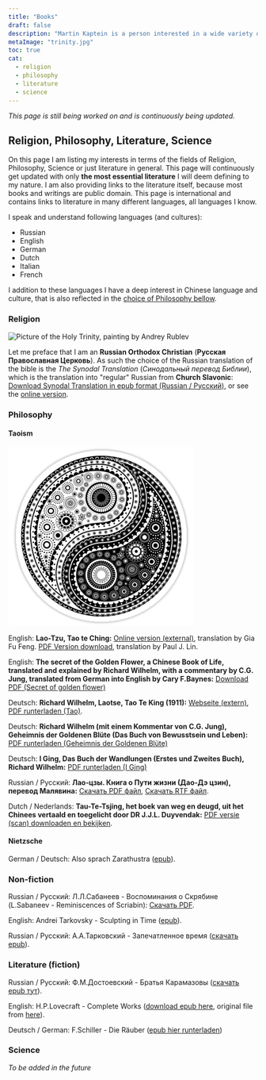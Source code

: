 ```yaml
---
title: "Books"
draft: false
description: "Martin Kaptein is a person interested in a wide variety of things. On this page you can explore the books that he recommends, spanning various topics and fields such as Religion, Philosophy, Music, Literature and Science."
metaImage: "trinity.jpg" 
toc: true
cat:
  - religion
  - philosophy
  - literature
  - science
---
```



*This page is still being worked on and is continuously being updated.*

## Religion, Philosophy, Literature, Science

On this page I am listing my interests in terms of the fields of Religion, Philosophy, Science or just literature in general.
This page will continuously get updated with only **the most essential literature** I will deem defining to my nature.
I am also providing links to the literature itself, because most books and writings are public domain.
This page is international and contains links to literature in many different languages, all languages I know.

<!--
If you speak Russian there is also <a href="/ru/books/" hreflang="ru">a Russian version of this page</a> containing only literature in Russian language.
-->

I speak and understand following languages (and cultures):

- Russian
- English
- German
- Dutch
- Italian
- French

I addition to these languages I have a deep interest in Chinese language and culture, that is also reflected in the [choice of Philosophy bellow](#philosophy).

### Religion

![Picture of the Holy Trinity, painting by Andrey Rublev](trinity.jpg)

Let me preface that I am an **Russian Orthodox Christian** (**Русская Православная Церковь**).
As such the choice of the Russian translation of the bible is the *The Synodal Translation* (*Синодальный перевод Библии*), which is the translation into "regular" Russian from **Church Slavonic**: [Download Synodal Translation in epub format (Russian / Русский)](biblia-synodal.epub), or see the [online version](https://azbyka.ru/biblia/).

### Philosophy

#### Taoism

![Yin Yang](YinYang.png)

English: **Lao-Tzu, Tao te Ching:**  [Online version (external)](https://iging.com/laotse/LaotseE.htm), translation by Gia Fu Feng.
[PDF Version download](tao_te_ching_english_paul_lin.pdf), translation by Paul J. Lin.

English: **The secret of the Golden Flower, a Chinese Book of Life, translated and explained by Richard Wilhelm, with a commentary by C.G. Jung, translated from German into English by Cary F.Baynes:** 
[Download PDF (Secret of golden flower)](secret_of_the_golden_flower_en.pdf)


Deutsch: **Richard Wilhelm, Laotse, Tao Te King (1911):** [Webseite (extern)](https://iging.com/laotse/LaotseD.htm), [PDF runterladen (Tao)](tao_te_ching_de.pdf).

Deutsch: **Richard Wilhelm (mit einem Kommentar von C.G. Jung), Geheimnis der Goldenen Blüte (Das Buch von Bewusstsein und Leben):** [PDF runterladen (Geheimnis der Goldenen Blüte)](secret_of_the_golden_flower_de.pdf)

Deutsch: **I Ging, Das Buch der Wandlungen (Erstes und Zweites Buch), Richard Wilhelm:** [PDF runterladen (I Ging)](i_ging_de.pdf)

Russian / Русский: **Лао‑цзы. Книга о Пути жизни (Дао‑Дэ цзин), перевод Малявина:** [Скачать PDF файл](tao_te_ching_ru.pdf), [Скачать RTF файл](tao_te_ching_ru.rtf).


Dutch / Nederlands: **Tau-Te-Tsjing, het boek van weg en deugd, uit het Chinees vertaald en toegelicht door DR J.J.L. Duyvendak:** [PDF versie (scan) downloaden en bekijken](tao_te_ching_j_duyvendak.pdf).

#### Nietzsche

German / Deutsch: Also sprach Zarathustra ([epub](nietzsche-zarathustra.epub)).

### Non-fiction

Russian / Русский: Л.Л.Сабанеев - Воспоминания о Скрябине (L.Sabaneev - Reminiscences of Scriabin): [Скачать PDF](sabaneev_vospominaniya_o_scriabine_2000txt.pdf).

English: Andrei Tarkovsky - Sculpting in Time ([epub](Andrei_Tarkovsky_Sculpting_In_Time_Andrei_Tarkovsky_Sculpting_In_Time.epub)).

Russian / Русский: А.А.Тарковский - Запечатленное время ([скачать epub](Tarkovskiy.Andrey.Zapechatlennoe_vremya.epub)).

### Literature (fiction)

Russian / Русский: Ф.М.Достоевский - Братья Карамазовы ([скачать epub тут](bratya-karamazovy-epub.epub)).

English: H.P.Lovecraft - Complete Works ([download epub here](lovecraft_complete_works.epub), original file from [here](https://arkhamarchivist.com/free-complete-lovecraft-ebook-nook-kindle/)).

Deutsch / German: F.Schiller - Die Räuber ([epub hier runterladen](schiller-rauber.epub))

### Science

*To be added in the future*

